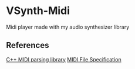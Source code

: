 # VSynth-Midi
Midi player made with my audio synthesizer library

## References
[C++ MIDI parsing library](https://github.com/craigsapp/midifile)
[MIDI File Specification](http://www.somascape.org/midi/tech/mfile.html#:~:text=MIDI%20files%20are%20the%20standard,and%20System%20Exclusive%20messages)